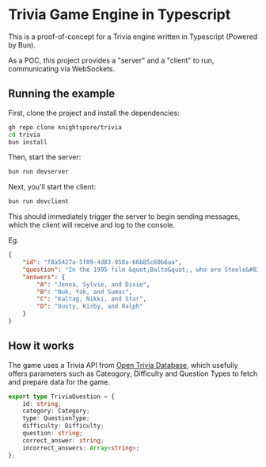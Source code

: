 # Trivia Game Engine in Typescript

This is a proof-of-concept for a Trivia engine written in Typescript (Powered by Bun).

As a POC, this project provides a "server" and a "client" to run, communicating via WebSockets.

## Running the example

First, clone the project and install the dependencies:

```bash
gh repo clone knightspore/trivia
cd trivia
bun install
```

Then, start the server:

```bash
bun run devserver
```

Next, you'll start the client:

```bash
bun run devclient
```

This should immediately trigger the server to begin sending messages, which the client will receive and log to the console.

Eg. 

```json
{
    "id": "f8a5427a-5f09-4d83-958a-66b85c60b6aa",
    "question": "In the 1995 film &quot;Balto&quot;, who are Steele&#039;s accomplices?",
    "answers": {
        "A": "Jenna, Sylvie, and Dixie",
        "B": "Nuk, Yak, and Sumac",
        "C": "Kaltag, Nikki, and Star",
        "D": "Dusty, Kirby, and Ralph"
    }
}
```

## How it works

The game uses a Trivia API from [Open Trivia Database](https://opentdb.com/), which usefully offers parameters such as Cateogory, Difficulty and Question Types to fetch and prepare data for the game.

```typescript 
export type TriviaQuestion = {
    id: string;
    category: Category;
    type: QuestionType;
    difficulty: Difficulty;
    question: string;
    correct_answer: string;
    incorrect_answers: Array<string>;
};
```

<!-- TODO Finish -->


